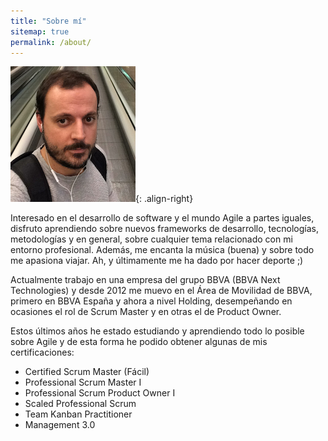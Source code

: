 ```yaml
---
title: "Sobre mí"
sitemap: true
permalink: /about/
---
```


![image-right](/assets/images/pedro200x217.png){: .align-right}

Interesado en el desarrollo de software y el mundo Agile a partes iguales, disfruto aprendiendo sobre nuevos frameworks de desarrollo, tecnologías, metodologías y en general, sobre cualquier tema relacionado con mi entorno profesional. Además, me encanta la música (buena) y sobre todo me apasiona viajar. Ah, y últimamente me ha dado por hacer deporte ;)

Actualmente trabajo en una empresa del grupo BBVA (BBVA Next Technologies) y desde 2012 me muevo en el Área de Movilidad de BBVA, primero en BBVA España y ahora a nivel Holding, desempeñando en ocasiones el rol de Scrum Master y en otras el de Product Owner.

Estos últimos años he estado estudiando y aprendiendo todo lo posible sobre Agile y de esta forma he podido obtener algunas de mis certificaciones:

<ul>
    <li>Certified Scrum Master (Fácil)</li>
    <li>Professional Scrum Master I</li>
    <li>Professional Scrum Product Owner I</li>
    <li>Scaled Professional Scrum</li>
    <li>Team Kanban Practitioner</li>
    <li>Management 3.0</li>
</ul>

